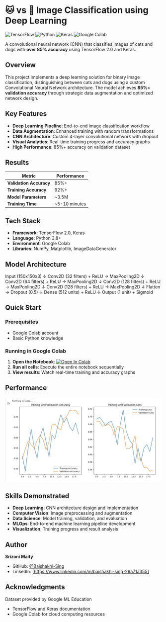 # 🐱 vs 🐶 Image Classification using Deep Learning

![TensorFlow](https://img.shields.io/badge/TensorFlow-2.0-FF6F00?style=for-the-badge&logo=tensorflow)
![Python](https://img.shields.io/badge/Python-3.8+-3776AB?style=for-the-badge&logo=python)
![Keras](https://img.shields.io/badge/Keras-D00000?style=for-the-badge&logo=keras)
![Google Colab](https://img.shields.io/badge/Google_Colab-F9AB00?style=for-the-badge&logo=googlecolab)

A convolutional neural network (CNN) that classifies images of cats and dogs with **over 85% accuracy** using TensorFlow 2.0 and Keras.

##  Overview

This project implements a deep learning solution for binary image classification, distinguishing between cats and dogs using a custom Convolutional Neural Network architecture. The model achieves **85%+ validation accuracy** through strategic data augmentation and optimized network design.

##  Key Features

- **Deep Learning Pipeline**: End-to-end image classification workflow
- **Data Augmentation**: Enhanced training with random transformations
- **CNN Architecture**: Custom 4-layer convolutional network with dropout
- **Visual Analytics**: Real-time training progress and accuracy graphs
- **High Performance**: 85%+ accuracy on validation dataset

##  Results

| Metric | Performance |
|--------|-------------|
| **Validation Accuracy** | 85%+ |
| **Training Accuracy** | 92%+ |
| **Model Parameters** | ~3.5M |
| **Training Time** | ~5-10 minutes |

##  Tech Stack

- **Framework**: TensorFlow 2.0, Keras
- **Language**: Python 3.8+
- **Environment**: Google Colab
- **Libraries**: NumPy, Matplotlib, ImageDataGenerator

##  Model Architecture
Input (150x150x3)
  ↓
Conv2D (32 filters) + ReLU → MaxPooling2D
  ↓
Conv2D (64 filters) + ReLU → MaxPooling2D
  ↓
Conv2D (128 filters) + ReLU → MaxPooling2D
  ↓
Conv2D (128 filters) + ReLU → MaxPooling2D
  ↓
Flatten → Dropout (0.5)
  ↓
Dense (512 units) + ReLU
  ↓
Output (1 unit) + Sigmoid


##  Quick Start

### Prerequisites
- Google Colab account
- Basic Python knowledge

### Running in Google Colab
1. **Open the Notebook**: [![Open In Colab](https://colab.research.google.com/assets/colab-badge.svg)](https://github.com/Baishakhi-Sing/Cats-vs-Dogs-Image-Classifier/blob/main/model.ipynb)
2. **Run all cells**: Execute the entire notebook sequentially
3. **View results**: Watch real-time training and accuracy graphs

##  Performance

![Training Progress](https://github.com/Baishakhi-Sing/Cats-vs-Dogs-Image-Classifier/blob/main/graph.jpeg)

##  Skills Demonstrated

- **Deep Learning**: CNN architecture design and implementation
- **Computer Vision**: Image preprocessing and augmentation
- **Data Science**: Model training, validation, and evaluation
- **MLOps**: End-to-end machine learning pipeline development
- **Visualization**: Training progress and result analysis

##  Author

**Srizoni Maity**  
- GitHub: [@Baishakhi-Sing](https://github.com/Baishakhi-Sing)
- LinkedIn: [https://www.linkedin.com/in/baishakhi-sing-29a71a355]

##  Acknowledgments
Dataset provided by Google ML Education
- TensorFlow and Keras documentation
- Google Colab for cloud computing resources


